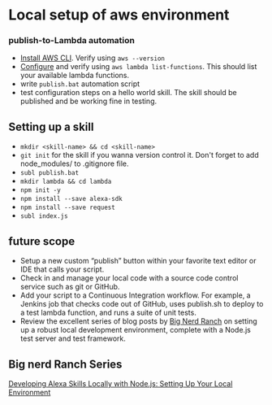 # Local setup of aws environment


### publish-to-Lambda automation 

- [Install AWS CLI](https://docs.aws.amazon.com/cli/latest/userguide/installing.html). Verify using `aws --version`
- [Configure](https://developer.amazon.com/blogs/post/Tx1UE9W1NQ0GYII/publishing-your-skill-code-to-lambda-via-the-command-line-interface) and verify using `aws lambda list-functions`. This should list your available lambda functions.
- write `publish.bat` automation script
- test configuration steps on a hello world skill. The skill should be published and be working fine in testing.

## Setting up a skill

- `mkdir <skill-name> && cd <skill-name>`
- `git init` for the skill if you wanna version control it. Don't forget to add node_modules/ to .gitignore file.
- `subl publish.bat`
- `mkdir lambda && cd lambda` 
- `npm init -y`
- `npm install --save alexa-sdk`
- `npm install --save request`
- `subl index.js`


## future scope

- Setup a new custom “publish” button within your favorite text editor or IDE that calls your script.
- Check in and manage your local code with a source code control service such as git or GitHub.
- Add your script to a Continuous Integration workflow.  For example, a Jenkins job that checks code out of GitHub, uses publish.sh to deploy to a test lambda function, and runs a suite of unit tests.
- Review the excellent series of blog posts by [Big Nerd Ranch](https://developer.amazon.com/blogs/post/Tx3DV6ANE5HTG9H/Big-Nerd-Ranch-Series-Developing-Alexa-Skills-Locally-with-Node-js-Setting-Up-Yo) on setting up a robust local development environment, complete with a Node.js test server and test framework.

## Big nerd Ranch Series

[Developing Alexa Skills Locally with Node.js: Setting Up Your Local Environment](https://developer.amazon.com/blogs/post/Tx3DV6ANE5HTG9H/Big-Nerd-Ranch-Series-Developing-Alexa-Skills-Locally-with-Node-js-Setting-Up-Yo)
